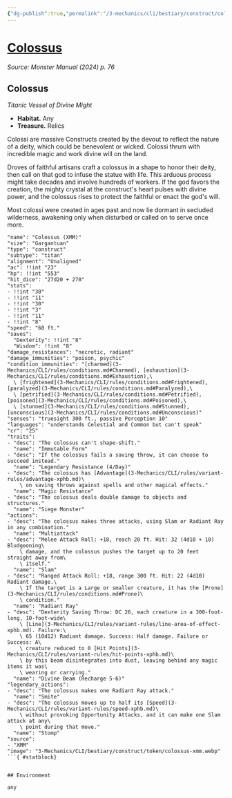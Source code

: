 ```yaml
---
{"dg-publish":true,"permalink":"/3-mechanics/cli/bestiary/construct/colossus-xmm/","tags":["ttrpg-cli/compendium/src/5e/xmm","ttrpg-cli/monster/cr/25","ttrpg-cli/monster/environment/any","ttrpg-cli/monster/size/gargantuan","ttrpg-cli/monster/type/construct/titan"],"noteIcon":""}
---
```


# [Colossus](3-Mechanics\CLI\bestiary\construct/colossus-xmm.md)
*Source: Monster Manual (2024) p. 76*  

## Colossus

*Titanic Vessel of Divine Might*

- **Habitat.** Any  
- **Treasure.** Relics  

Colossi are massive Constructs created by the devout to reflect the nature of a deity, which could be benevolent or wicked. Colossi thrum with incredible magic and work divine will on the land.

Droves of faithful artisans craft a colossus in a shape to honor their deity, then call on that god to infuse the statue with life. This arduous process might take decades and involve hundreds of workers. If the god favors the creation, the mighty crystal at the construct's heart pulses with divine power, and the colossus rises to protect the faithful or enact the god's will.

Most colossi were created in ages past and now lie dormant in secluded wilderness, awakening only when disturbed or called on to serve once more.

```statblock
"name": "Colossus (XMM)"
"size": "Gargantuan"
"type": "construct"
"subtype": "titan"
"alignment": "Unaligned"
"ac": !!int "23"
"hp": !!int "553"
"hit_dice": "27d20 + 270"
"stats":
- !!int "30"
- !!int "11"
- !!int "30"
- !!int "3"
- !!int "11"
- !!int "8"
"speed": "60 ft."
"saves":
  "Dexterity": !!int "8"
  "Wisdom": !!int "8"
"damage_resistances": "necrotic, radiant"
"damage_immunities": "poison, psychic"
"condition_immunities": "[charmed](3-Mechanics/CLI/rules/conditions.md#Charmed), [exhaustion](3-Mechanics/CLI/rules/conditions.md#Exhaustion),\
  \ [frightened](3-Mechanics/CLI/rules/conditions.md#Frightened), [paralyzed](3-Mechanics/CLI/rules/conditions.md#Paralyzed),\
  \ [petrified](3-Mechanics/CLI/rules/conditions.md#Petrified), [poisoned](3-Mechanics/CLI/rules/conditions.md#Poisoned),\
  \ [stunned](3-Mechanics/CLI/rules/conditions.md#Stunned), [unconscious](3-Mechanics/CLI/rules/conditions.md#Unconscious)"
"senses": "truesight 300 ft., passive Perception 10"
"languages": "understands Celestial and Common but can't speak"
"cr": "25"
"traits":
- "desc": "The colossus can't shape-shift."
  "name": "Immutable Form"
- "desc": "If the colossus fails a saving throw, it can choose to succeed instead."
  "name": "Legendary Resistance (4/Day)"
- "desc": "The colossus has [Advantage](3-Mechanics/CLI/rules/variant-rules/advantage-xphb.md)\
    \ on saving throws against spells and other magical effects."
  "name": "Magic Resistance"
- "desc": "The colossus deals double damage to objects and structures."
  "name": "Siege Monster"
"actions":
- "desc": "The colossus makes three attacks, using Slam or Radiant Ray in any combination."
  "name": "Multiattack"
- "desc": "Melee Attack Roll: +18, reach 20 ft. Hit: 32 (4d10 + 10) Bludgeoning\
    \ damage, and the colossus pushes the target up to 20 feet straight away from\
    \ itself."
  "name": "Slam"
- "desc": "Ranged Attack Roll: +18, range 300 ft. Hit: 22 (4d10) Radiant damage.\
    \ If the target is a Large or smaller creature, it has the [Prone](3-Mechanics/CLI/rules/conditions.md#Prone)\
    \ condition."
  "name": "Radiant Ray"
- "desc": "Dexterity Saving Throw: DC 26, each creature in a 300-foot-long, 10-foot-wide\
    \ [Line](3-Mechanics/CLI/rules/variant-rules/line-area-of-effect-xphb.md). Failure:\
    \ 65 (10d12) Radiant damage. Success: Half damage. Failure or Success: A\
    \ creature reduced to 0 [Hit Points](3-Mechanics/CLI/rules/variant-rules/hit-points-xphb.md)\
    \ by this beam disintegrates into dust, leaving behind any magic items it was\
    \ wearing or carrying."
  "name": "Divine Beam (Recharge 5-6)"
"legendary_actions":
- "desc": "The colossus makes one Radiant Ray attack."
  "name": "Smite"
- "desc": "The colossus moves up to half its [Speed](3-Mechanics/CLI/rules/variant-rules/speed-xphb.md)\
    \ without provoking Opportunity Attacks, and it can make one Slam attack at any\
    \ point during that move."
  "name": "Stomp"
"source":
- "XMM"
"image": "3-Mechanics/CLI/bestiary/construct/token/colossus-xmm.webp"
```{ #statblock}


## Environment

any